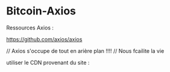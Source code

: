 # Bitcoin-Axios

Ressources Axios :

https://github.com/axios/axios



// Axios s'occupe de tout en arière plan !!!!
// Nous fcailite la vie

utiliser le CDN provenant du site :

<script src="https://unpkg.com/axios@1.6.7/dist/axios.min.js"></script>